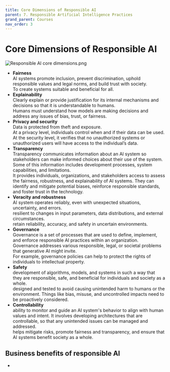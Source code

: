 ```yaml
---
title: Core Dimensions of Responsible AI
parent: 7. Responsible Artificial Intelligence Practices
grand_parent: Courses
nav_order: 3
---
```


# Core Dimensions of Responsible AI

![Responsible AI core dimensions.png]({{site.baseurl}}/assets/images/responsible-artificial-intelligence-practices/Responsible%20AI%20core%20dimensions.png)

- **Fairness**  
    AI systems promote inclusion, prevent discrimination, uphold responsible values and legal norms, and build trust with society.  
    To create systems suitable and beneficial for all.  
- **Explainability**  
    Clearly explain or provide justification for its internal mechanisms and decisions so that it is understandable to humans.  
    Humans must understand how models are making decisions and address any issues of bias, trust, or fairness.
- **Privacy and security**  
    Data is protected from theft and exposure.  
    At a privacy level, individuals control when and if their data can be used.  
    At the security level, it verifies that no unauthorized systems or unauthorized users will have access to the individual’s data.  
- **Transparency**  
    Transparency communicates information about an AI system so stakeholders can make informed choices about their use of the system. Some of this information includes development processes, system capabilities, and limitations.  
    It provides individuals, organizations, and stakeholders access to assess the fairness, robustness, and explainability of AI systems. They can identify and mitigate potential biases, reinforce responsible standards, and foster trust in the technology.  
- **Veracity and robustness**  
    AI system operates reliably, even with unexpected situations, uncertainty, and errors.  
    resilient to changes in input parameters, data distributions, and external circumstances.  
    retain reliability, accuracy, and safety in uncertain environments.  
- **Governance**  
    Governance is a set of processes that are used to define, implement, and enforce responsible AI practices within an organization.  
    Governance addresses various responsible, legal, or societal problems that generative AI might invite.  
    For example, governance policies can help to protect the rights of individuals to intellectual property.  
- **Safety**  
    development of algorithms, models, and systems in such a way that they are responsible, safe, and beneficial for individuals and society as a whole.  
    designed and tested to avoid causing unintended harm to humans or the environment. Things like bias, misuse, and uncontrolled impacts need to be proactively considered.  
- **Controllability**  
    ability to monitor and guide an AI system's behavior to align with human values and intent. It involves developing architectures that are controllable, so that any unintended issues can be managed and addressed.  
    helps mitigate risks, promote fairness and transparency, and ensure that AI systems benefit society as a whole. 

## Business benefits of responsible AI
- 